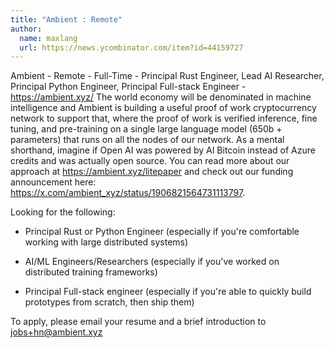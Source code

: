 ```yaml
---
title: "Ambient : Remote"
author:
  name: maxlang
  url: https://news.ycombinator.com/item?id=44159727
---
```


<JobNavigation />

Ambient - Remote - Full-Time - Principal Rust Engineer, Lead AI Researcher, Principal Python Engineer, Principal Full-stack Engineer - <a href="https:&#x2F;&#x2F;ambient.xyz&#x2F;" rel="nofollow">https:&#x2F;&#x2F;ambient.xyz&#x2F;</a>
The world economy will be denominated in machine intelligence and Ambient is building a useful proof of work cryptocurrency network to support that, where the proof of work is verified inference, fine tuning, and pre-training on a single large language model (650b + parameters) that runs on all the nodes of our network. As a mental shorthand, imagine if Open AI was powered by AI Bitcoin instead of Azure credits and was actually open source. You can read more about our approach at <a href="https:&#x2F;&#x2F;ambient.xyz&#x2F;litepaper" rel="nofollow">https:&#x2F;&#x2F;ambient.xyz&#x2F;litepaper</a> and check out our funding announcement here: <a href="https:&#x2F;&#x2F;x.com&#x2F;ambient_xyz&#x2F;status&#x2F;1906821564731113797" rel="nofollow">https:&#x2F;&#x2F;x.com&#x2F;ambient_xyz&#x2F;status&#x2F;1906821564731113797</a>.

Looking for the following:

- Principal Rust or Python Engineer (especially if you&#x27;re comfortable working with large distributed systems)

- AI&#x2F;ML Engineers&#x2F;Researchers (especially if you&#x27;ve worked on distributed training frameworks)

- Principal Full-stack engineer (especially if you&#x27;re able to quickly build prototypes from scratch, then ship them)

To apply, please email your resume and a brief introduction to jobs+hn@ambient.xyz
<JobApplication />
